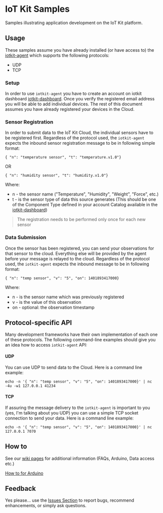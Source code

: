 # IoT Kit Samples

Samples illustrating application development on the IoT Kit platform. 

## Usage

These samples assume you have already installed (or have access to) the [iotkit-agent](https://github.com/enableiot/iotkit-agent) which supports the following protocols: 

* UDP
* TCP

### Setup

In order to use `iotkit-agent` you have to create an account on iotkit dashboard [iotkit-dashboard](https://dashboard.enableiot.com). Once you verify the registered email address you will be able to add individual devices. The rest of this document assumes you have already registered your devices in the Cloud.

### Sensor Registration 

In order to submit data to the IoT Kit Cloud, the individual sensors have to be registered first. Regardless of the protocol used, the `iotkit-agent` expects the inbound sensor registration message to be in following simple format:

    { "n": "temperature sensor", "t": "temperature.v1.0"}
    
OR

    { "n": "humidity sensor", "t": "humidity.v1.0"}
    
Where:

* n - the sensor name ("Temperature", "Humidity", "Weight", "Force", etc.)
* t - is the sensor type of data this source generates (This should be one of the Component Type defined in your account Catalog available in the [iotkit-dashboard](https://dashboard.enableiot.com))

> The registration needs to be performed only once for each new sensor

### Data Submission 

Once the sensor has been registered, you can send your observations for that sensor to the cloud. Everything else will be provided by the agent before your message is relayed to the cloud. Regardless of the protocol used, the `iotkit-agent` expects the inbound message to be in following format:

    { "n": "temp sensor", "v": "5", "on": 1401893417000}

Where:

* n - is the sensor name which was previously registered
* v - is the value of this observation
* on - optional: the observation timestamp

## Protocol-specific API

Many development frameworks have their own implementation of each one of these protocols. The following command-line examples should give you an idea how to access `iotkit-agent` API:

#### UDP

You can use UDP to send data to the Cloud. Here is a command line example:

    echo -n '{ "n": "temp sensor", "v": "5", "on": 1401893417000}' | nc -4u -w1 127.0.0.1 41234
         
#### TCP

If assuring the message delivery to the `iotkit-agent` is important to you (yes, I'm talking about you UDP) you can use a simple TCP socket connection to send your data. Here is a command line example:

    echo -n '{ "n": "temp sensor", "v": "5", "on": 1401893417000}' | nc 127.0.0.1 7070
        
## How to

See our [wiki pages](https://github.com/enableiot/iotkit-samples/wiki) for additional information (FAQs, Arduino, Data access etc.)

[How to for Arduino](https://github.com/enableiot/iotkit-samples/wiki/How-to-for-Arduino)

## Feedback 

Yes please... use the [Issues Section](https://github.com/enableiot/iotkit-samples/issues) to report bugs, recommend enhancements, or simply ask questions. 
